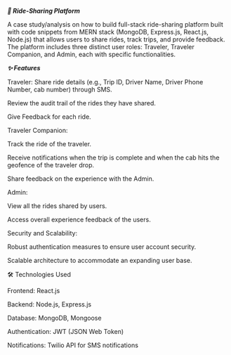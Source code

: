 ***🚖 Ride-Sharing Platform***

A case study/analysis on how to build full-stack ride-sharing platform built with code snippets from MERN stack (MongoDB, Express.js, React.js, Node.js) that allows users to share rides, track trips, and provide feedback. The platform includes three distinct user roles: Traveler, Traveler Companion, and Admin, each with specific functionalities.

***✨ Features***

Traveler:
Share ride details (e.g., Trip ID, Driver Name, Driver Phone Number, cab number) through SMS.

Review the audit trail of the rides they have shared.

Give Feedback for each ride.

Traveler Companion:

Track the ride of the traveler.

Receive notifications when the trip is complete and when the cab hits the geofence of the traveler drop.

Share feedback on the experience with the Admin.

Admin:

View all the rides shared by users.

Access overall experience feedback of the users.

Security and Scalability:

Robust authentication measures to ensure user account security.

Scalable architecture to accommodate an expanding user base.

🛠️ Technologies Used

Frontend: React.js

Backend: Node.js, Express.js

Database: MongoDB, Mongoose

Authentication: JWT (JSON Web Token)

Notifications: Twilio API for SMS notifications
